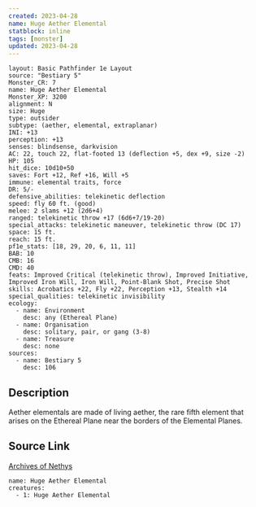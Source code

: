 ```yaml
---
created: 2023-04-28
name: Huge Aether Elemental
statblock: inline
tags: [monster]
updated: 2023-04-28
---
```

```statblock
layout: Basic Pathfinder 1e Layout
source: "Bestiary 5"
Monster_CR: 7
name: Huge Aether Elemental
Monster_XP: 3200
alignment: N
size: Huge
type: outsider
subtype: (aether, elemental, extraplanar)
INI: +13
perception: +13
senses: blindsense, darkvision
AC: 22, touch 22, flat-footed 13 (deflection +5, dex +9, size -2)
HP: 105
hit_dice: 10d10+50
saves: Fort +12, Ref +16, Will +5
immune: elemental traits, force
DR: 5/-
defensive_abilities: telekinetic deflection
speed: fly 60 ft. (good)
melee: 2 slams +12 (2d6+4)
ranged: telekinetic throw +17 (6d6+7/19-20)
special_attacks: telekinetic maneuver, telekinetic throw (DC 17)
space: 15 ft.
reach: 15 ft.
pf1e_stats: [18, 29, 20, 6, 11, 11]
BAB: 10
CMB: 16
CMD: 40
feats: Improved Critical (telekinetic throw), Improved Initiative, Improved Iron Will, Iron Will, Point-Blank Shot, Precise Shot
skills: Acrobatics +22, Fly +22, Perception +13, Stealth +14
special_qualities: telekinetic invisibility
ecology:
  - name: Environment
    desc: any (Ethereal Plane)
  - name: Organisation
    desc: solitary, pair, or gang (3-8)
  - name: Treasure
    desc: none
sources:
  - name: Bestiary 5
    desc: 106
```
## Description
Aether elementals are made of living aether, the rare fifth element that arises on the Ethereal Plane near the borders of the Elemental Planes.
## Source Link
[Archives of Nethys](https://aonprd.com/MonsterDisplay.aspx?ItemName=Huge%20Aether%20Elemental)
```encounter-table
name: Huge Aether Elemental
creatures:
  - 1: Huge Aether Elemental
```
